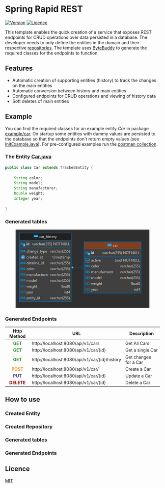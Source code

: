 # Spring Rapid REST

[![Version](https://img.shields.io/badge/Version-v0.0.1-blue.svg?style=for-the-badge)](https://shields.io/)
[![Licence](https://img.shields.io/badge/Licence-MIT-success.svg?style=for-the-badge)](https://shields.io/)

This template enables the quick creation of a service that exposes REST endpoints for CRUD
operations over data persisted in a database. The developer needs to only define the entities in
the domain and their respective [repositories](https://docs.spring.io/spring-data/data-commons/docs/1.6.1.RELEASE/reference/html/repositories.html).
The template uses [ByteBuddy](https://bytebuddy.net/) to generate the required classes for the
endpoints to function.

## Features
- Automatic creation of supporting entities (history) to track the changes on the main entities
- Automatic conversion between history and main entities
- Configured endpoints for CRUD operations and viewing of history data
- Soft deletes of main entities

## Example

You can find the required classes for an example entity *Car* in package [example/car](src/main/java/com/kmarinos/springrapidrest/example/car).
On startup some entities with dummy values are persisted to the database so that the endpoints don't return empty values (see [InitExample.java](src/main/java/com/kmarinos/springrapidrest/example/InitExample.java)).
For pre-configured examples run the [postman collection](docs/postman_collection.json).

### The Entity [Car.java](src/main/java/com/kmarinos/springrapidrest/example/car/Car.java)

```java
public class Car extends TrackedEntity {
     
    String color;
    String model;
    String manufacturer;
    Double weight;
    Integer year;
        
}
```


### Generated tables
<p align="center"><img src="docs/images/er.png" alt="generated tables"></p>

### Generated Endpoints
|                   Http Method                    | URL                                           | Description           |
|:------------------------------------------------:|-----------------------------------------------|-----------------------|
|  <span style="color:forestGreen">**GET**</span>  | http://localhost:8080/api/v1/cars             | Get All Cars          |
|  <span style="color:forestGreen">**GET**</span>  | http://localhost:8080/api/v1/car/{id}         | Get a single Car      |
|  <span style="color:forestGreen">**GET**</span>  | http://localhost:8080/api/v1/car/{id}/history | Get changes for a Car |
|  <span style="color:darkOrange">**POST**</span>  | http://localhost:8080/api/v1/car/             | Create a Car          |
| <span style="color:darkSlateBlue">**PUT**</span> | http://localhost:8080/api/v1/car/{id}         | Update a Car          |
|  <span style="color:darkRed">**DELETE**</span>   | http://localhost:8080/api/v1/car/{id}         | Delete a Car          |



## How to use

### Created Entity

### Created Repository

### Generated tables

### Generated Endpoints


## Licence
[MIT](https://choosealicense.com/licenses/mit/)
